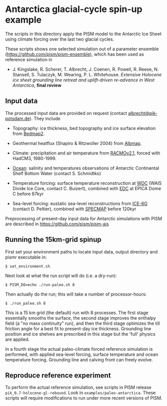 Antarctica glacial-cycle spin-up example
=========

The scripts in this directory apply the PISM model to the Antarctic
Ice Sheet using climate forcing over the last two glacial cycles.

These scripts shows one selected simulation out of a parameter ensemble (https://github.com/pism/pism-ensemble), 
which has been used as reference simulation in

* J. Kingslake, R. Scherer, T. Albrecht, J. Coenen, R. Powell, R. Reese, N. Stansell, S. Tulaczyk, M. Wearing, P. L. Whitehouse. 
_Extensive Holocene ice sheet grounding line retreat and uplift-driven re-advance in West Antarctica_, **final review**



Input data
---------

The processed input data are provided on request (contact albrecht@pik-potsdam.de). They include

  * Topography: ice thickness, bed topography and ice surface elevation from [Bedmap2](https://www.bas.ac.uk/project/bedmap-2/).
  
  
  * Geothermal heatflux (Shapiro & Ritzwoller 2004) from [Albmap](http://websrv.cs.umt.edu/isis/index.php/Present_Day_Antarctica).
  
  
  * Climate: precipitation and air temperature from [RACMOv2.1](https://www.projects.science.uu.nl/iceclimate/models/racmo.php), forced with HadCM3, 1980-1999.
  
 
 * [Ocean](http://science.sciencemag.org/content/346/6214/1227): salinity and temperatures observations of Antarctic Continental Shelf Bottom Water (contact S. Schmidtko)
  
  
  
  * Temperature forcing: surface temperature reconstruction at [WDC](http://www.pnas.org/content/113/50/14249) (WAIS Divide Ice Core, contact C. Buizert), combined with [EDC](ftp://ftp.ncdc.noaa.gov/pub/data/paleo/icecore/antarctica/epica_domec/edc3deuttemp2007.txt) at EPICA Dome C before 67kyr
  
  
  * Sea-level forcing: eustatic sea-level reconstructions from [ICE-6G](http://www.atmosp.physics.utoronto.ca/~peltier/data.php) (contact D. Peltier), combined with [SPECMAP](https://doi.pangaea.de/10.1594/PANGAEA.734145) before 120kyr
  


Preprocessing of present-day input data for Antarctic simulations with PISM are described in https://github.com/pism/pism-ais 



Running the 15km-grid spinup
---------

First set your environment paths to locate input data, output directory and pismr executable in:

    $ set_environment.sh

Next look at what the run script will do (i.e. a dry-run):

    $ PISM_DO=echo ./run-paleo.sh 8

Then actually do the run; this will take a number of processor-hours:

    $ ./run_paleo.sh 8

This is a 15 km grid (the default) run with 8 processes. The first stage essentially smooths the surface, the second stage improves the enthalpy field (a "no mass continuity" run), and then the third stage optimizes the till friction angle for a best fit to present-day ice thickness. Grounding line position and ice shelves are prescribed in this stage but the 'full' physics are applied.

In a fourth stage the actual paleo-climate forced reference simulation is performed, with applied sea-level forcing, surface temperature and ocean temperature forcing. Grounding line and calving front can freely evolve.


Reproduce reference experiment
---------

To perform the actual reference simulation, see scripts in PISM release `pik_0.7-holocene-gl-rebound`.
Look in `examples/paleo-antarctica`.  These scripts will require modifications
to run under more recent versions of PISM.

